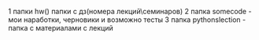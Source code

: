 1 папки hw() папки с дз(номера лекций\семинаров)
2 папка somecode - мои наработки, черновики и возможно тесты
3 папка pythonslection - папка с материалами с лекций
